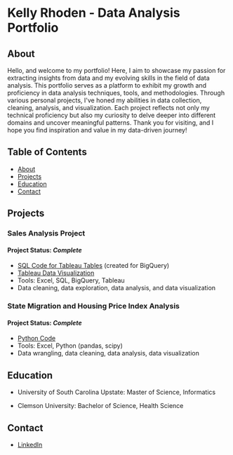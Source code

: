# Kelly Rhoden - Data Analysis Portfolio

## About
Hello, and welcome to my portfolio! Here, I aim to showcase my passion for extracting insights from data and my evolving skills in the field of data analysis. This portfolio serves as a platform to exhibit my growth and proficiency in data analysis techniques, tools, and methodologies. Through various personal projects, I've honed my abilities in data collection, cleaning, analysis, and visualization. Each project reflects not only my technical proficiency but also my curiosity to delve deeper into different domains and uncover meaningful patterns. Thank you for visiting, and I hope you find inspiration and value in my data-driven journey!

## Table of Contents
* [About](https://github.com/kellyrhoden/kellyrhoden.github.io?tab=readme-ov-file#about)
* [Projects](https://github.com/kellyrhoden/kellyrhoden.github.io?tab=readme-ov-file#projects)
* [Education](https://github.com/kellyrhoden/kellyrhoden.github.io?tab=readme-ov-file#education)
* [Contact](https://github.com/kellyrhoden/kellyrhoden.github.io?tab=readme-ov-file#contact)

## Projects
### Sales Analysis Project
#### Project Status: *Complete*
* [SQL Code for Tableau Tables](https://github.com/kellyrhoden/kellyrhoden.github.io/blob/main/Sales%20Analysis%20Project/Data%20Visualization%20Tables.sql) (created for BigQuery)
* [Tableau Data Visualization](https://public.tableau.com/app/profile/kelly.rhoden1559/viz/SalesAnalysis_17113372139830/Dashboard1)
* Tools: Excel, SQL, BigQuery, Tableau
* Data cleaning, data exploration, data analysis, and data visualization

### State Migration and Housing Price Index Analysis
#### Project Status: ***Complete***
* [Python Code](https://github.com/kellyrhoden/kellyrhoden.github.io/blob/main/State%20Migration%20and%20Housing%20Price%20Index%20Analysis/testdata.py)
* Tools: Excel, Python (pandas, scipy)
* Data wrangling, data cleaning, data analysis, data visualization

## Education
* University of South Carolina Upstate: Master of Science, Informatics
  
* Clemson University: Bachelor of Science, Health Science

## Contact
* [LinkedIn](https://www.linkedin.com/in/kellyrhoden/)
